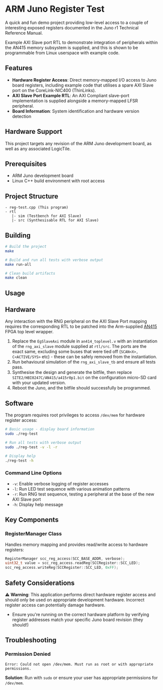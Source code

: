 # ARM Juno Register Test

A quick and fun demo project providing low-level access to a couple of interesting exposed registers documented in the Juno r1 Technical Reference Manual.

Example AXI Slave port RTL to demonstrate integration of peripherals within the AN415 memory subsystem is supplied, and this is shown to be programmable from Linux userspace with example code.

## Features

- **Hardware Register Access**: Direct memory-mapped I/O access to Juno board registers, including example code that utilises a spare AXI Slave port on the CoreLink-NIC400 (ThinLinks). 
- **AXI Slave Port Example RTL**: An AXI Compliant slave-port implementation is supplied alongside a memory-mapped LFSR peripheral. 
- **Board Information**: System identification and hardware version detection

## Hardware Support

This project targets any revision of the ARM Juno development board, as well as any associated LogicTile.

## Prerequisites

- ARM Juno development board
- Linux C++ build environment with root access 

## Project Structure

```
- reg-test.cpp (This program)
- rtl
   |- sim (Testbench for AXI Slave)
   |- src (Synthesisable RTL for AXI Slave)
```

## Building

```bash
# Build the project
make

# Build and run all tests with verbose output
make run-all

# Clean build artifacts
make clean
```

## Usage

## Hardware

Any interaction with the RNG peripheral on the AXI Slave Port mapping requires the corresponding RTL to be patched into the Arm-supplied [AN415](https://developer.arm.com/downloads/view/VEJ20)
FPGA top level wrapper. 

1. Replace the `EgSlaveAxi` module in `an414_toplevel.v` with an instantiation of the `rng_axi_slave` module supplied at `rtl/src`. The ports are the exact same, excluding 
some buses that were tied off (`SCAN<X>, C<ACTIVE/SYS>` etc) - these can be safely removed from the instantiation.
2. Run behavioural simulation of the `rng_axi_slave_tb` and ensure all tests pass.
3. Synthesise the design and generate the bitfile, then replace `SITE2/HBI0247C/AN415/a415r0p1.bit` on the configuration micro-SD card with your updated version.
4. Reboot the Juno, and the bitfile should successfully be programmed.

## Software

The program requires root privileges to access `/dev/mem` for hardware register access:

```bash
# Basic usage - display board information
sudo ./reg-test

# Run all tests with verbose output
sudo ./reg-test -v -l -r

# Display help
./reg-test -h
```

### Command Line Options

- `-v`: Enable verbose logging of register accesses
- `-l`: Run LED test sequence with various animation patterns
- `-r`: Run RNG test sequence, testing a peripheral at the base of the new AXI Slave port
- `-h`: Display help message

## Key Components

### RegisterManager Class

Handles memory mapping and provides read/write access to hardware registers:

```cpp
RegisterManager scc_reg_access(SCC_BASE_ADDR, verbose);
uint32_t value = scc_reg_access.readReg(SCCRegister::SCC_LED);
scc_reg_access.writeReg(SCCRegister::SCC_LED, 0xFF);
```

## Safety Considerations

⚠️ **Warning**: This application performs direct hardware register access and should only be used on appropriate development hardware. Incorrect register access can potentially damage hardware.

- Ensure you're running on the correct hardware platform by verifying register addresses match your specific Juno board revision (they should!)

## Troubleshooting

### Permission Denied
```
Error: Could not open /dev/mem. Must run as root or with appropriate permissions.
```
**Solution**: Run with `sudo` or ensure your user has appropriate permissions for `/dev/mem`.
